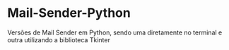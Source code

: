 # Mail-Sender-Python
Versões de Mail Sender em Python, sendo uma diretamente no terminal e outra utilizando a biblioteca Tkinter
